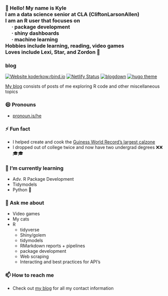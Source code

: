 
<h3>

👋 Hello\! My name is Kyle <br> I am a data science senior at CLA
(CliftonLarsonAllen)<br> I am an R user that focuses on<br>
<span style="padding-left:20px">· package development</span><br>
<span style="padding-left:20px">· shiny dashboards</span><br>
<span style="padding-left:20px">· machine learning</span><br> Hobbies
include learning, reading, video games<br> Loves include Lexi, Star, and
Zordon 💖

</h3>

### blog

<!-- badges: start -->

[![Website
koderkow.rbind.io](https://img.shields.io/website-up-down-green-red/http/shields.io.svg)](http://shields.io/)
[![Netlify
Status](https://api.netlify.com/api/v1/badges/18127686-d6ae-4ae3-807b-9027a45ef32a/deploy-status)](https://app.netlify.com/sites/koderkow/deploys)
[![blogdown](https://img.shields.io/badge/Made%20with-blogdown-orange)](https://bookdown.org/yihui/blogdown/)
[![hugo
theme](http://img.shields.io/badge/Hugo%20Theme-dream-FF4088?logo=hugo)](https://g1eny0ung.site/hugo-theme-dream/#/)
<!-- badges: end -->

[My blog](https://koderkow.rbind.io/) consists of posts of me exploring
R code and other miscellaneous topics

### 😄 Pronouns

  - [pronoun.is/he](pronoun.is/he)

### ⚡ Fun fact

  - I helped create and cook the [Guiness World Record’s largest
    calzone](https://www.guinnessworldrecords.com/world-records/largest-calzone#:~:text=The%20largest%20calzone%20weighs%2096.37,and%20sauce%20inside%20the%20dough.)
  - I dropped out of college twice and now have two undergrad degrees
    ❌❌🎓🎓

### 🌱 I’m currently learning

  - Adv. R Package Development
  - Tidymodels
  - Python 🐍

### 💬 Ask me about

  - Video games
  - My cats
  - R
      - tidyverse
      - Shiny/golem
      - tidymodels
      - RMarkdown reports + pipelines
      - package development
      - Web scraping
      - Interacting and best practices for API’s

### 📫 How to reach me

  - Check out [my blog](https://koderkow.rbind.io/) for all my contact
    information

